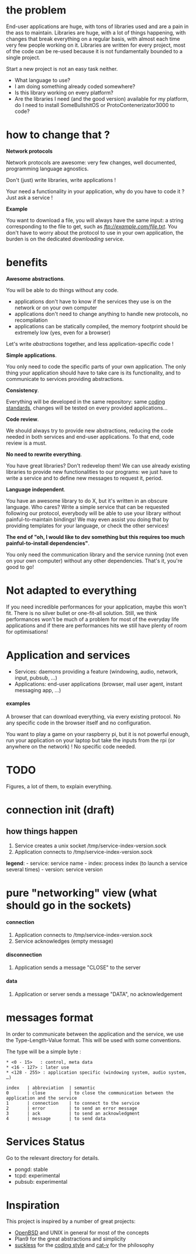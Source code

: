 # the problem

End-user applications are huge, with tons of libraries used and are a pain in the ass to maintain.
Libraries are huge, with a lot of things happening, with changes that break everything on a regular basis, with almost each time very few people working on it.
Libraries are written for every project, most of the code can be re-used because it is not fundamentally bounded to a single project.

Start a new project is not an easy task neither.

- What language to use?
- I am doing something already coded somewhere?
- Is this library working on every platform?
- Are the libraries I need (and the good version) available for my platform, do I need to install SomeBullshitOS or ProtoContenerizator3000 to code?

# how to change that ?

**Network protocols**

Network protocols are awesome: very few changes, well documented, programming language agnostics.

Don't (just) write libraries, write applications !

Your need a functionality in your application, why do you have to code it ?
Just ask a service !

**Example**

You want to download a file, you will always have the same input: a string corresponding to the file to get, such as _ftp://example.com/file.txt_.
You don't have to worry about the protocol to use in your own application, the burden is on the dedicated *downloading* service.

# benefits

**Awesome abstractions**.

You will be able to do things without any code.

* applications don't have to know if the services they use is on the network or on your own computer
* applications don't need to change anything to handle new protocols, no recompilation
* applications can be statically compiled, the memory footprint should be extremely low (yes, even for a browser)

Let's write *abstractions* together, and less application-specific code !

**Simple applications**.

You only need to code the specific parts of your own application.
The only thing your application should have to take care is its functionality, and to communicate to services providing abstractions.

**Consistency**.

Everything will be developed in the same repository: same [coding standards][codingstyle], changes will be tested on every provided applications…

**Code review**.

We should always try to provide new abstractions, reducing the code needed in both services and end-user applications.
To that end, code review is a must.

**No need to rewrite everything**.

You have great libraries?
Don't redevelop them!
We can use already existing libraries to provide new functionalities to our programs: we just have to write a service and to define new messages to request it, period.

**Language independent**.

You have an awesome library to do X, but it's written in an obscure language.
Who cares?
Write a simple service that can be requested following our protocol, everybody will be able to use your library without painful-to-maintain bindings!
We may even assist you doing that by providing templates for your language, or check the other services!

**The end of "oh, I would like to dev something but this requires too much painful-to-install dependencies"**.

You only need the communication library and the service running (not even on your own computer) without any other dependencies.
That's it, you're good to go!

# Not adapted to everything

If you need incredible performances for your application, maybe this won't fit.
There is no silver bullet or one-fit-all solution.
Still, we think performances won't be much of a problem for most of the everyday life applications and if there are performances hits we still have plenty of room for optimisations!

# Application and services

- Services: daemons providing a feature (windowing, audio, network, input, pubsub, …)
- Applications: end-user applications (browser, mail user agent, instant messaging app, …)

#### examples

A browser that can download everything, via every existing protocol.
No any specific code in the browser itself and no configuration.

You want to play a game on your raspberry pi, but it is not powerful enough, run your application on your laptop but take the inputs from the rpi (or anywhere on the network) !
No specific code needed.

# TODO

Figures, a lot of them, to explain everything.

# connection init (draft)

## how things happen

1. Service creates a unix socket /tmp/service-index-version.sock
1. Application connects to /tmp/service-index-version.sock

__legend__:
    - service: service name
    - index: process index (to launch a service several times)
    - version: service version

# pure "networking" view (what should go in the sockets)

#### connection
1. Application connects to /tmp/service-index-version.sock
1. Service acknowledges (empty message)

#### disconnection
1. Application sends a message "CLOSE" to the server

#### data
1. Application or server sends a message "DATA", no acknowledgement

# messages format

In order to communicate between the application and the service, we use the Type-Length-Value format.
This will be used with some conventions.

The type will be a simple byte :

    * <0 - 15>   : control, meta data
    * <16 - 127> : later use
    * <128 - 255> : application specific (windowing system, audio system, …)

    index   | abbreviation  | semantic
    0       | close         | to close the communication between the application and the service
    1       | connection    | to connect to the service
    2       | error         | to send an error message
    3       | ack           | to send an acknowledgment
    4       | message       | to send data 

# Services Status

Go to the relevant directory for details.

- pongd: stable
- tcpd: experimental
- pubsub: experimental

# Inspiration

This project is inspired by a number of great projects:

- [OpenBSD][openbsd] and UNIX in general for most of the concepts
- Plan9 for the great abstractions and simplicity
- [suckless][suckless] for the [coding style][codingstyle] and [cat-v][catv] for the philosophy

[codingstyle]: http://suckless.org/coding_style
[suckless]: http://suckless.org
[catv]: http://cat-v.org
[openbsd]: https://openbsd.org
